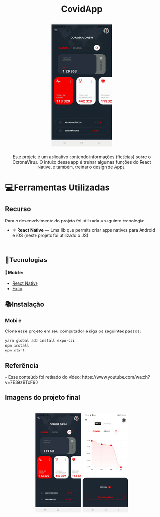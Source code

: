 <h1 align="center">
<br>
CovidApp
<br>
<br>
<img src="./src/images/gif.gif" width="200" height="400" title="=Tela Inicial">
</h1>

<p align="center">Este projeto é um aplicativo contendo informações (fictícias) sobre o CoronaVírus. O intuito desse app é treinar algumas funções do React Native, e também, treinar o design de Apps.</p>

<h1>💻Ferramentas Utilizadas</h1>
<h2>Recurso</h2>
<p>Para o desenvolvimento do projeto foi utilizada a seguinte tecnologia:</p> 

- ⚛️ **React Native** — Uma lib que permite criar apps nativos para Android e iOS (neste projeto foi utilizado o JS).
<br>
<h2>🚀Tecnologias</h2>
<h4>📱Mobile:</h4>
<ul>
 <li><a href="https://reactnative.dev/">React Native</a></li>
 <li><a href="https://expo.io/">Expo</a></li>
</ul>

<h2>📚Instalação</h2>
<h3>Mobile</h3>
<p>Clone esse projeto em seu computador e siga os seguintes passos:</p>

```
yarn global add install expo-cli
npm install
npm start
```

<h2>Referência</h2>
<p>- Esse conteúdo foi retirado do vídeo: https://www.youtube.com/watch?v=7E39zBTcF90</p>
 
<h2>Imagens do projeto final</h2>
<h1 align="center">
<img src="./src/images/Print1Covid.jpeg" width="150" title="=Tela Inicial"> <img src="./src/images/Print2Covid.jpeg" width="150" title="=Tela da Carteira"> 
</h1>
